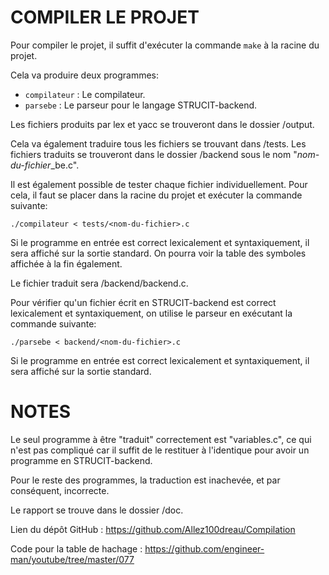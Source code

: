 # COMPILER LE PROJET

Pour compiler le projet, il suffit d'exécuter la commande `make` à la racine du projet.

Cela va produire deux programmes:

- `compilateur` : Le compilateur.
- `parsebe` : Le parseur pour le langage STRUCIT-backend.

Les fichiers produits par lex et yacc se trouveront dans le dossier /output.

Cela va également traduire tous les fichiers se trouvant dans /tests. Les fichiers traduits se trouveront dans le dossier /backend sous le nom "*nom-du-fichier*_be.c".



Il est également possible de tester chaque fichier individuellement. Pour cela, il faut se placer dans la racine du projet et exécuter la commande suivante:

`./compilateur < tests/<nom-du-fichier>.c`

Si le programme en entrée est correct lexicalement et syntaxiquement, il sera affiché sur la sortie standard. On pourra voir la table des symboles affichée à la fin également.

Le fichier traduit sera /backend/backend.c.



Pour vérifier qu'un fichier écrit en STRUCIT-backend est correct lexicalement et syntaxiquement, on utilise le parseur en exécutant la commande suivante:

`./parsebe < backend/<nom-du-fichier>.c`

Si le programme en entrée est correct lexicalement et syntaxiquement, il sera affiché sur la sortie standard.




# NOTES

Le seul programme à être "traduit" correctement est "variables.c", ce qui n'est pas compliqué car il suffit de le restituer à l'identique pour avoir un programme en STRUCIT-backend.

Pour le reste des programmes, la traduction est inachevée, et par conséquent, incorrecte.

Le rapport se trouve dans le dossier /doc.

Lien du dépôt GitHub : https://github.com/Allez100dreau/Compilation

Code pour la table de hachage : https://github.com/engineer-man/youtube/tree/master/077

